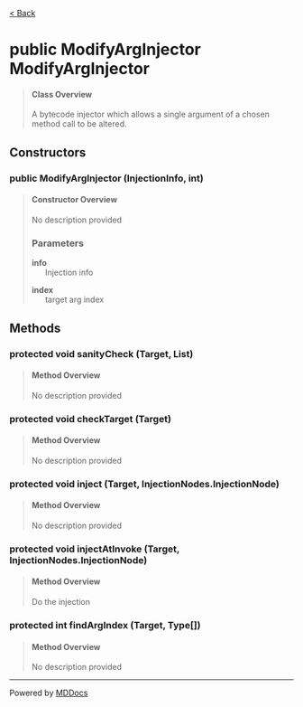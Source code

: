 [< Back](../README.md)
# public ModifyArgInjector ModifyArgInjector #
>#### Class Overview ####
>A bytecode injector which allows a single argument of a chosen method call to
 be altered.
## Constructors ##
### public ModifyArgInjector (InjectionInfo, int) ###
>#### Constructor Overview ####
>No description provided
>
>### Parameters ###
>**info**<br />
>&nbsp;&nbsp;&nbsp;&nbsp;&nbsp;&nbsp;Injection info
>
>**index**<br />
>&nbsp;&nbsp;&nbsp;&nbsp;&nbsp;&nbsp;target arg index
>
## Methods ##
### protected void sanityCheck (Target, List) ###
>#### Method Overview ####
>No description provided
>
### protected void checkTarget (Target) ###
>#### Method Overview ####
>No description provided
>
### protected void inject (Target, InjectionNodes.InjectionNode) ###
>#### Method Overview ####
>No description provided
>
### protected void injectAtInvoke (Target, InjectionNodes.InjectionNode) ###
>#### Method Overview ####
>Do the injection
>
### protected int findArgIndex (Target, Type[]) ###
>#### Method Overview ####
>No description provided
>

---
Powered by [MDDocs](https://github.com/VRCube/MDDocs)